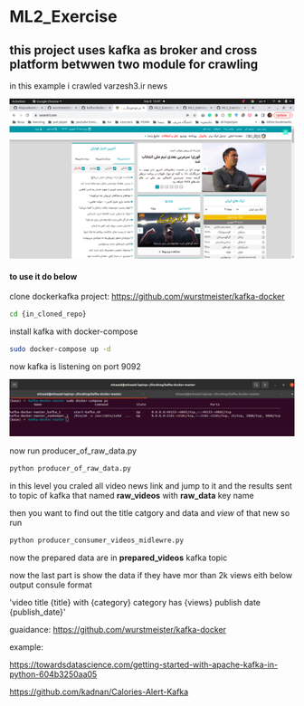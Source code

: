 # ML2_Exercise

## this project uses kafka as broker and cross platform betwwen two module for crawling
in this example i crawled varzesh3.ir news

![img](statics/images/varzesh%20ah%20ah%203.png)

#### to use it do below

clone dockerkafka project:
https://github.com/wurstmeister/kafka-docker

```bash
cd {in_cloned_repo}
```

install kafka  with docker-compose 

```bash
sudo docker-compose up -d
```

 now kafka is listening on port 9092

![img](statics/images/docker-compose%20up.png)

now run producer_of_raw_data.py 

```python
python producer_of_raw_data.py
```
in this level you craled all video news link and jump to it and the results sent to topic of kafka that named **raw_videos** with **raw_data** key name

then you want to find out the title catgory and data and *view* of that new so run

```python
python producer_consumer_videos_midlewre.py
```
now the prepared data are in **prepared_videos** kafka topic

now the last part is show the data if they have mor than 2k views eith below output consule format

'video title {title} with {category} category has {views} publish date {publish_date}'

guaidance:
https://github.com/wurstmeister/kafka-docker

example:

https://towardsdatascience.com/getting-started-with-apache-kafka-in-python-604b3250aa05

https://github.com/kadnan/Calories-Alert-Kafka
